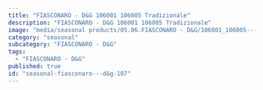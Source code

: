 ```yaml
---
title: "FIASCONARO - D&G 106001 106005 Tradizionale"
description: "FIASCONARO - D&G 106001 106005 Tradizionale"
image: "media/seasonal products/05.06.FIASCONARO - D&G/106001_106005---Tradizionale.jpg"
category: "seasonal"
subcategory: "FIASCONARO - D&G"
tags:
  - "FIASCONARO - D&G"
published: true
id: "seasonal-fiasconaro---d&g-107"
---
```


